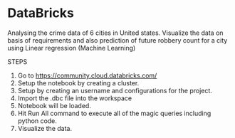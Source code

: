 # DataBricks
Analysing the crime data of 6 cities in United states. 
Visualize the data on basis of requirements and also prediction of future robbery count for a city using Linear regression (Machine Learning)


STEPS

1. Go to https://community.cloud.databricks.com/
2. Setup the notebook by creating a cluster.
3. Setup by creating an username and configurations for the project.
4. Import the .dbc file into the workspace
5. Notebook will be loaded.
6. Hit Run All command to execute all of the magic queries including python code.
7. Visualize the data.
